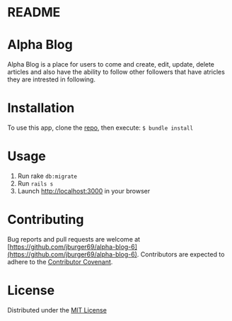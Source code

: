 # README

# Alpha Blog

Alpha Blog is a place for users to come and create, edit, update, delete articles and also have the ability to follow other followers that have atricles they are intrested in following.

# Installation
To use this app, clone the [repo](https://github.com/jburger69/alpha-blog-6), then execute:
`$ bundle install`

# Usage
1. Run rake `db:migrate`
2. Run `rails s`
3. Launch [http://localhost:3000](http://localhost:3000) in your browser

# Contributing
Bug reports and pull requests are welcome at [https://github.com/jburger69/alpha-blog-6](https://github.com/jburger69/alpha-blog-6). Contributors are expected to adhere to the [Contributor Covenant](https://www.contributor-covenant.org/).

# License
Distributed under the [MIT License](https://opensource.org/licenses/MIT)
